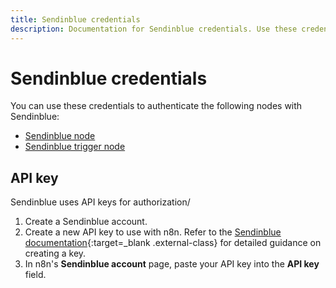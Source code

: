 ```yaml
---
title: Sendinblue credentials
description: Documentation for Sendinblue credentials. Use these credentials to authenticate Sendinblue in n8n, a workflow automation platform.
---
```


# Sendinblue credentials

You can use these credentials to authenticate the following nodes with Sendinblue:

* [Sendinblue node](/integrations/builtin/app-nodes/n8n-nodes-base.sendinblue/)
* [Sendinblue trigger node](/integrations/builtin/trigger-nodes/n8n-nodes-base.sendinbluetrigger/)

## API key

Sendinblue uses API keys for authorization/

1. Create a Sendinblue account.
2. Create a new API key to use with n8n. Refer to the [Sendinblue documentation](https://developers.sendinblue.com/docs){:target=_blank .external-class} for detailed guidance on creating a key.
3. In n8n's **Sendinblue account** page, paste your API key into the **API key** field.
